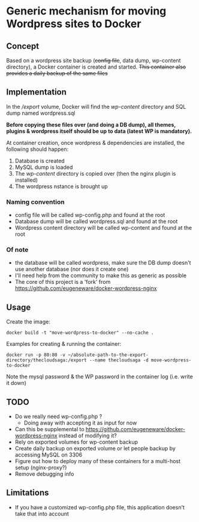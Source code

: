 # Generic mechanism for moving Wordpress sites to Docker

## Concept

Based on a wordpress site backup (~~config file~~, data dump, wp-content directory), a Docker container is created and started. ~~This container also provides a daily backup of the same files~~

## Implementation

In the */export* volume, Docker will find the *wp-content* directory and SQL dump named wordpress.sql

**Before copying these files over (and doing a DB dump), all themes, plugins & wordpress itself should be up to data (latest WP is mandatory).**

At container creation, once wordpress & dependencies are installed, the following should happen:

1. Database is created
2. MySQL dump is loaded
3. The *wp-content* directory is copied over (then the nginx plugin is installed)
4. The wordpress nstance is brought up

### Naming convention

* config file will be called wp-config.php and found at the root
* Database dump will be called wordpress.sql and found at the root
* Wordpress content directory will be called wp-content and found at the root

### Of note

* the database will be called wordpress, make sure the DB dump doesn't use another database (nor does it create one)
* I'll need help from the community to make this as generic as possible
* The core of this project is a 'fork' from https://github.com/eugeneware/docker-wordpress-nginx

## Usage
Create the image:
```Shell
docker build -t "move-wordpress-to-docker" --no-cache .
```
Examples for creating & running the container:
```Shell
docker run -p 80:80 -v ~/absolute-path-to-the-export-directory/thecloudsaga:/export --name thecloudsaga -d move-wordpress-to-docker
```

Note the mysql password & the WP password in the container log (i.e. write it down)

## TODO
* Do we really need wp-config.php ?
	* Doing away with accepting it as input for now
* Can this be supplemental to https://github.com/eugeneware/docker-wordpress-nginx instead of modifying it?
* Rely on exported volumes for wp-content backup
* Create daily backup on exported volume or let people backup by accessing MySQL on 3306
* Figure out how to deploy many of these containers for a multi-host setup (nginx-proxy?)
* Remove debugging info

## Limitations

* If you have a customized wp-config.php file, this application doesn't take that into account

